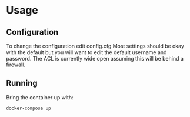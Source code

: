 # Usage

## Configuration
To change the configuration edit config.cfg Most settings should be okay with the default but you will want to edit the default username and password. The ACL is currently wide open assuming this will be behind a firewall.

## Running
Bring the container up with:
```
docker-compose up 
```
